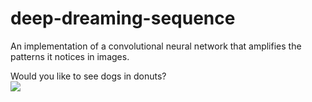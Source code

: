 # deep-dreaming-sequence
An implementation of a convolutional neural network that amplifies the patterns it notices in images.  


Would you like to see dogs in donuts?  
![](deep-dream-donuts.gif)
